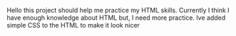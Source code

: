 Hello this project should help me practice my HTML skills.
Currently I think I have enough knowledge about HTML but, I need more practice.
Ive added simple CSS to the HTML to make it look nicer 